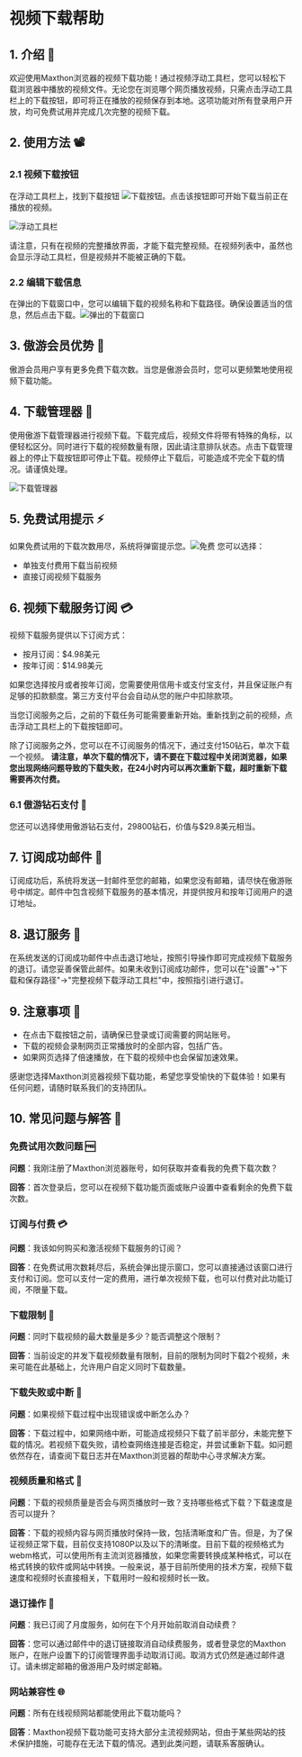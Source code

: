 # 视频下载帮助

## 1. 介绍 🎉

欢迎使用Maxthon浏览器的视频下载功能！通过视频浮动工具栏，您可以轻松下载浏览器中播放的视频文件。无论您在浏览哪个网页播放视频，只需点击浮动工具栏上的下载按钮，即可将正在播放的视频保存到本地。这项功能对所有登录用户开放，均可免费试用并完成几次完整的视频下载。

## 2. 使用方法 📽️

### 2.1 视频下载按钮

在浮动工具栏上，找到下载按钮 ![下载按钮](images/video-dl-01.png)。点击该按钮即可开始下载当前正在播放的视频。

![浮动工具栏](images/video-dl-02.png)

请注意，只有在视频的完整播放界面，才能下载完整视频。在视频列表中，虽然也会显示浮动工具栏，但是视频并不能被正确的下载。

### 2.2 编辑下载信息

在弹出的下载窗口中，您可以编辑下载的视频名称和下载路径。确保设置适当的信息，然后点击下载。![弹出的下载窗口](images/video-dl-03.png)

## 3. 傲游会员优势 💎

傲游会员用户享有更多免费下载次数。当您是傲游会员时，您可以更频繁地使用视频下载功能。

## 4. 下载管理器 📁

使用傲游下载管理器进行视频下载。下载完成后，视频文件将带有特殊的角标，以便轻松区分。同时进行下载的视频数量有限，因此请注意排队状态。点击下载管理器上的停止下载按钮即可停止下载。视频停止下载后，可能造成不完全下载的情况。请谨慎处理。

![下载管理器](images/video-dl-04.png)


## 5. 免费试用提示 ⚡

如果免费试用的下载次数用尽，系统将弹窗提示您。![免费](images/video-dl-05.png)
您可以选择：

- 单独支付费用下载当前视频
- 直接订阅视频下载服务

## 6. 视频下载服务订阅 💳

视频下载服务提供以下订阅方式：

- 按月订阅：$4.98美元
- 按年订阅：$14.98美元

如果您选择按月或者按年订阅，您需要使用信用卡或支付宝支付，并且保证账户有足够的扣款额度。第三方支付平台会自动从您的账户中扣除款项。

当您订阅服务之后，之前的下载任务可能需要重新开始。重新找到之前的视频，点击浮动工具栏上的下载按钮即可。

除了订阅服务之外，您可以在不订阅服务的情况下，通过支付150钻石，单次下载一个视频。 **请注意，单次下载的情况下，请不要在下载过程中关闭浏览器，如果您出现网络问题导致的下载失败，在24小时内可以再次重新下载，超时重新下载需要再次付费。**

### 6.1 傲游钻石支付 💎

您还可以选择使用傲游钻石支付，29800钻石，价值与$29.8美元相当。

## 7. 订阅成功邮件 📧

订阅成功后，系统将发送一封邮件至您的邮箱，如果您没有邮箱，请尽快在傲游账号中绑定。邮件中包含视频下载服务的基本情况，并提供按月和按年订阅用户的退订地址。

## 8. 退订服务 🚫

在系统发送的订阅成功邮件中点击退订地址，按照引导操作即可完成视频下载服务的退订。请您妥善保管此邮件。如果未收到订阅成功邮件，您可以在"设置"->"下载和保存路径"->"完整视频下载浮动工具栏"中，按照指引进行退订。

## 9. 注意事项 🚨

- 在点击下载按钮之前，请确保已登录或订阅需要的网站账号。
- 下载的视频会录制网页正常播放时的全部内容，包括广告。
- 如果网页选择了倍速播放，在下载的视频中也会保留加速效果。

感谢您选择Maxthon浏览器视频下载功能，希望您享受愉快的下载体验！如果有任何问题，请随时联系我们的支持团队。

## 10. 常见问题与解答 🤔

### 免费试用次数问题 🆓
**问题**：我刚注册了Maxthon浏览器账号，如何获取并查看我的免费下载次数？

**回答**：首次登录后，您可以在视频下载功能页面或账户设置中查看剩余的免费下载次数。

### 订阅与付费 💳
**问题**：我该如何购买和激活视频下载服务的订阅？

**回答**：在免费试用次数耗尽后，系统会弹出提示窗口，您可以直接通过该窗口进行支付和订阅。您可以支付一定的费用，进行单次视频下载，也可以付费对此功能订阅，不限量下载。

### 下载限制 🚀
**问题**：同时下载视频的最大数量是多少？能否调整这个限制？

**回答**：当前设定的并发下载视频数量有限制，目前的限制为同时下载2个视频，未来可能在此基础上，允许用户自定义同时下载数量。

### 下载失败或中断 🚨
**问题**：如果视频下载过程中出现错误或中断怎么办？

**回答**：下载过程中，如果网络中断，可能造成视频只下载了前半部分，未能完整下载的情况。若视频下载失败，请检查网络连接是否稳定，并尝试重新下载。如问题依然存在，请查阅下载日志并在Maxthon浏览器的帮助中心寻求解决方案。

### 视频质量和格式 🎥
**问题**：下载的视频质量是否会与网页播放时一致？支持哪些格式下载？下载速度是否可以提升？

**回答**：下载的视频内容与网页播放时保持一致，包括清晰度和广告。但是，为了保证视频正常下载，目前仅支持1080P以及以下的清晰度。目前下载的视频格式为webm格式，可以使用所有主流浏览器播放，如果您需要转换成某种格式，可以在格式转换的软件或网站中转换。一般来说，基于目前所使用的技术方案，视频下载速度和视频时长直接相关，下载用时一般和视频时长一致。

### 退订操作 🚫
**问题**：我已订阅了月度服务，如何在下个月开始前取消自动续费？

**回答**：您可以通过邮件中的退订链接取消自动续费服务，或者登录您的Maxthon账户，在账户设置下的订阅管理界面手动取消订阅。取消方式仍然是通过邮件退订。请未绑定邮箱的傲游用户及时绑定邮箱。

### 网站兼容性 🌐
**问题**：所有在线视频网站都能使用此下载功能吗？

**回答**：Maxthon视频下载功能可支持大部分主流视频网站，但由于某些网站的技术保护措施，可能存在无法下载的情况。遇到此类问题，请联系客服确认。

 
